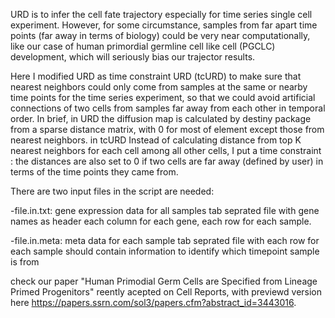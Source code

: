 URD is to infer the cell fate trajectory especially for time series single cell experiment. However, for some circumstance, samples from far apart time points (far away in terms of biology) could be very near computationally, like our case of human primordial germline cell like cell (PGCLC) development, which will seriously bias our trajector results.

Here I modified URD as time constraint URD (tcURD) to make sure that nearest neighbors could only come from samples at the same or nearby time points for the time series experiment, so that we could avoid artificial connections of two cells from samples far away from each other in temporal order.
In brief, in URD the diffusion map is calculated by destiny package from a sparse distance matrix, with 0 for most of element except those from nearest neighbors. in tcURD Instead of calculating distance from top K nearest neighbors for each cell among all other cells, I put a time constraint : the distances are also set to 0 if two cells are far away (defined by user) in terms of the time points they came from.


There are two input files in the script are needed:

-file.in.txt: 
    gene expression data for all samples 
    tab seprated file with gene names as header
    each column for each gene, each row for each sample.

-file.in.meta:
    meta data for each sample
    tab seprated file with each row for each sample
    should contain information to identify which timepoint sample is from


check our paper "Human Primodial Germ Cells are Specified from Lineage Primed Progenitors" reently acepted on Cell Reports, with previewd version here https://papers.ssrn.com/sol3/papers.cfm?abstract_id=3443016.